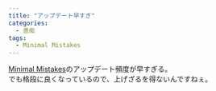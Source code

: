 ```yaml
---
title: "アップデート早すぎ"
categories:
  - 愚痴
tags:
  - Minimal Mistakes
---
```

[Minimal Mistakes](https://mmistakes.github.io/minimal-mistakes/)のアップデート頻度が早すぎる。  
でも格段に良くなっているので、上げざるを得ないんですねぇ。